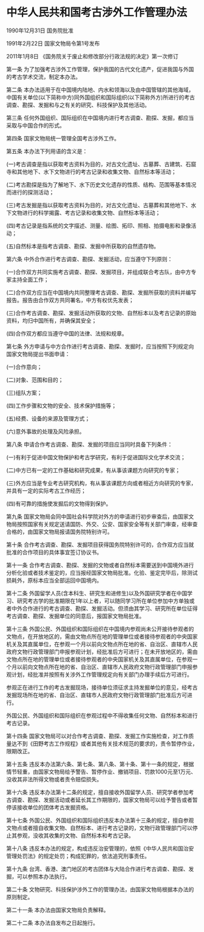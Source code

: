 # 中华人民共和国考古涉外工作管理办法

1990年12月31日 国务院批准　

1991年2月22日 国家文物局令第1号发布　

2011年1月8日 《国务院关于废止和修改部分行政法规的决定》第一次修订　



第一条 为了加强考古涉外工作管理，保护我国的古代文化遗产，促进我国与外国的考古学术交流，制定本办法。

第二条 本办法适用于在中国境内陆地、内水和领海以及由中国管辖的其他海域，中国有关单位(以下简称中方)同外国组织和国际组织(以下简称外方)所进行的考古调查、勘探、发掘和与之有关的研究、科技保护及其他活动。

第三条 任何外国组织、国际组织在中国境内进行考古调查、勘探、发掘，都应当采取与中国合作的形式。

第四条 国家文物局统一管理全国考古涉外工作。

第五条 本办法下列用语的含义是：

(一)考古调查是指以获取考古资料为目的，对古文化遗址、古墓葬、古建筑、石窟寺和其他地下、水下文物进行的考古记录和收集文物、自然标本等活动；

(二)考古勘探是指为了解地下、水下历史文化遗存的性质、结构、范围等基本情况而进行的探测活动；

(三)考古发掘是指以获取考古资料为目的，对古文化遗址、古墓葬和其他地下、水下文物进行的科学揭露、考古记录和收集文物、自然标本等活动；

(四)考古记录是指系统的文字描述、测量、绘图、拓印、照相、拍摄电影和录像活动；

(五)自然标本是指考古调查、勘探、发掘中所获取的自然遗存物。

第六条 中外合作进行考古调查、勘探、发掘活动，应当遵守下列原则：

(一)合作双方共同实施考古调查、勘探、发掘项目，并组成联合考古队，由中方专家主持全面工作；

(二)合作双方应当在中国境内共同整理考古调查、勘探、发掘所获取的资料并编写报告。报告由合作双方共同署名，中方有权优先发表；

(三)合作考古调查、勘探、发掘活动所获取的文物、自然标本以及考古记录的原始资料，均归中国所有，并确保其安全；

(四)合作双方都应当遵守中国的法律、法规和规章。

第七条 外方申请与中方合作进行考古调查、勘探、发掘时，应当按照下列规定向国家文物局提出书面申请：

(一)合作意向；

(二)对象、范围和目的；

(三)组队方案；

(四)工作步骤和文物的安全、技术保护措施等；

(五)经费、设备的来源及管理方式；

(六)意外事故的处理及风险承担。

第八条 申请合作考古调查、勘探、发掘的项目应当同时具备下列条件：

(一)有利于促进中国文物保护和考古学研究，有利于促进国际文化学术交流；

(二)中方已有一定的工作基础和研究成果，有从事该课题方向研究的专家；

(三)外方应当是专业考古研究机构，有从事该课题方向或者相近方向研究的专家，并具有一定的实际考古工作经历；

(四)有可靠的措施使发掘后的文物得到保护。

第九条 国家文物局会同中国社会科学院对外方的申请进行初步审查后，由国家文物局按照国家有关规定送请国防、外交、公安、国家安全等有关部门审查，经审查合格的，由国家文物局报请国务院特别许可。

第十条 合作考古调查、勘探、发掘项目获得国务院特别许可的，合作双方应当就批准的合作项目的具体事宜签订协议书。

第十一条 合作考古调查、勘探、发掘的文物或者自然标本需要送到中国境外进行分析化验或者技术鉴定的，应当报经国家文物局批准。化验、鉴定完毕后，除测试损耗外，原标本应当全部运回中国境内。

第十二条 外国留学人员(含本科生、研究生和进修生)以及外国研究学者在中国学习、研究考古学的批准期限在1年以上者，可以随同学习所在单位参加中方单独或者中外合作进行的考古调查、勘探、发掘活动。但须由其学习、研究所在单位征得考古调查、勘探、发掘单位的同意后，报国家文物局批准。

第十三条 外国公民、外国组织和国际组织在中国境内参观尚未公开接待参观者的文物点，在开放地区的，需由文物点所在地的管理单位或者接待参观者的中央国家机关及其直属单位，在参观一个月以前向文物点所在地的省、自治区、直辖市人民政府文物行政管理部门申报参观计划，经批准后方可进行；在未开放地区的，需由文物点所在地的管理单位或者接待参观者的中央国家机关及其直属单位，在参观一个月以前向文物点所在地的省、自治区、直辖市人民政府文物行政管理部门申报参观计划，经批准并按照有关涉外工作管理规定向有关部门办理手续后方可进行。

参观正在进行工作的考古发掘现场，接待单位须征求主持发掘单位的意见，经考古发掘现场所在地的省、自治区、直辖市人民政府文物行政管理部门批准后方可进行。

外国公民、外国组织和国际组织在参观过程中不得收集任何文物、自然标本和进行考古记录。

第十四条 国家文物局可以对合作考古调查、勘探、发掘工作实施检查，对工作质量达不到《田野考古工作规程》或者其他有关技术规范的要求的，责令暂停作业，限期改正。

第十五条 违反本办法第六条、第七条、第八条、第十条、第十一条的规定，根据情节轻重，由国家文物局给予警告、暂停作业、撤销项目、罚款1000元至1万元、没收其非法所得文物或者责令赔偿损失。

第十六条 违反本办法第十二条的规定，擅自接收外国留学人员、研究学者参加考古调查、勘探、发掘活动或者延长其工作期限的，国家文物局可以给予警告或者暂停该接收单位的团体考古发掘资格。

第十七条 外国公民、外国组织和国际组织违反本办法第十三条的规定，擅自参观文物点或者擅自收集文物、自然标本、进行考古记录的，文物行政管理部门可以停止其参观，没收其收集的文物、自然标本和考古记录。

第十八条 违反本办法的规定，构成违反治安管理的，依照《中华人民共和国治安管理处罚法》的规定处罚；构成犯罪的，依法追究刑事责任。

第十九条 台湾、香港、澳门地区的考古团体与大陆合作进行考古调查、勘探、发掘，可以参照本办法执行。

第二十条 文物研究、科技保护涉外工作的管理办法，由国家文物局根据本办法的原则制定。

第二十一条 本办法由国家文物局负责解释。

第二十二条 本办法自发布之日起施行。
